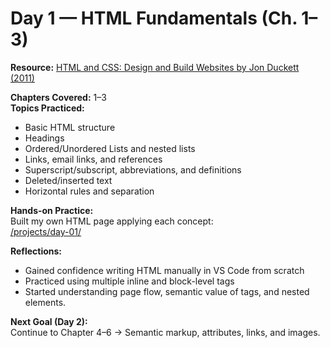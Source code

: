 # Day 1 — HTML Fundamentals (Ch. 1–3)

**Resource:** [HTML and CSS: Design and Build Websites by Jon Duckett (2011)](https://sites.math.duke.edu/courses/math_everywhere/assets/techRefs/HTML%20and%20CSS-%20Design%20and%20Build%20Websites_Jon%20Duckett_2011.pdf)

**Chapters Covered:** 1–3  
**Topics Practiced:**  
- Basic HTML structure 
- Headings 
- Ordered/Unordered Lists and nested lists  
- Links, email links, and references
- Superscript/subscript, abbreviations, and definitions
- Deleted/inserted text
- Horizontal rules and separation

**Hands-on Practice:**  
Built my own HTML page applying each concept:  
 [/projects/day-01/](./projects/day-01/)

**Reflections:**  
- Gained confidence writing HTML manually in VS Code from scratch
- Practiced using multiple inline and block-level tags  
- Started understanding page flow, semantic value of tags, and nested elements.  

**Next Goal (Day 2):**  
Continue to Chapter 4–6 → Semantic markup, attributes, links, and images.
